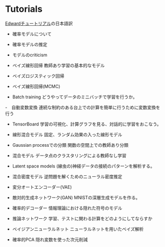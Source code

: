 # Tutorials
[Edwardチュートリアル](http://edwardlib.org/tutorials/)の日本語訳

- 確率モデルについて
- 確率モデルの推定
- モデルのcriticism

- ベイズ線形回帰   教師あり学習の基本的なモデル

- ベイズロジスティック回帰

- ベイズ線形回帰(MCMC)

- Batch training
どうやってデータのミニバッチで学習を行うか。

-　自動変数変換
連続な制約のある台上での計算を簡単に行うために変数変換を行う

- TensorBoard
学習の可視化、計算グラフを見る、対話的に学習をおこなう。

- 線形混合モデル
固定、ランダム効果の入った線形モデル

- Gaussian processでの分類
関数の空間上での教師あり分類　

- 混合モデル
データ点のクラスタリングによる教師なし学習

- Latent space models
(線虫の)神経データの接続のパターンを解析する。

- 混合密度モデル
逆問題を解くためのニューラル密度推定

- 変分オートエンコーダー(VAE)

- 敵対的生成ネットワーク(GAN)
MNISTの深層生成モデルを作る。

- 確率的デコーダー
情報理論における隠れた符号のモデル

- 推論ネットワーク
学習、テストに関わる計算をどのようにしてならすか

- ベイジアンニューラルネット
ニューラルネットを用いたベイズ解析

- 確率的PCA
隠れ変数を使った次元削減
